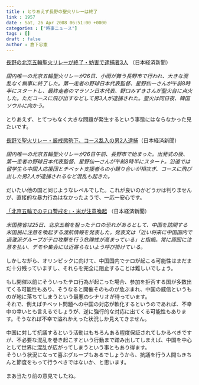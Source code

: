 ```yaml
---
title : とりあえず長野の聖火リレーは終了
link : 1957
date : Sat, 26 Apr 2008 06:51:00 +0000
categories : ["時事ニュース"]
tags : []
draft : false
author : 倉下忠憲
---
```


<A HREF="http://www.nikkei.co.jp/news/main/20080426AT3B2600C26042008.html" TARGET="_blank">長野の北京五輪聖火リレーが終了・妨害で逮捕者3人</A> （日本経済新聞）<BR><BR><I>国内唯一の北京五輪聖火リレーが26日、小雨が舞う長野市で行われ、大きな混乱なく無事に終了した。第一走者の野球日本代表監督、星野仙一さんが午前8時半にスタートし、最終走者のマラソン日本代表、野口みずきさんが聖火台に点火した。ただコースに飛び出すなどして男3人が逮捕された。聖火は同日夜、韓国ソウルに向かう。</I><BR><BR>とりあえず、とてつもなく大きな問題が発生するという事態にはならなかった見たいです。<BR><BR><A HREF="http://www.nikkei.co.jp/news/main/20080426AT1G2600V26042008.html" TARGET="_blank">長野で聖火リレー・厳戒態勢下、コース乱入の男2人逮捕</A>（日本経済新聞）<BR><BR><I>国内唯一の北京五輪聖火リレーが26日午前、長野市で始まった。出発式の後、第一走者の野球日本代表監督、星野仙一さんが午前8時半にスタート。沿道では留学生ら中国人応援団とチベット支援者らの小競り合いが相次ぎ、コースに飛び出した男2人が逮捕されるなど混乱も起きた。 </I><BR><BR>だいたい他の国と同じようなレベルでした。これが良いのかどうかは判りませんが、直接的な暴力行為はなかったようで、一応一安心です。<BR><BR><A HREF="http://www.nikkei.co.jp/news/main/20080426AT2M2600H26042008.html" TARGET="_blank">「北京五輪でのテロ警戒を」・米が注意喚起</A> （日本経済新聞）<BR><BR><I>米国務省は25日、北京五輪を狙ったテロの恐れがあるとして、中国を訪問する米国民に注意を喚起する渡航情報を発表した。発表文は「近い将来に中国国内で過激派グループがテロ攻撃を行う危険性が高まっている」と指摘。常に周囲に注意を払い、デモや集会には近寄らないよう呼び掛けている。</I> <BR><BR>しかしながら、オリンピックに向けて、中国国内でテロが起こる可能性はまだまだ十分残っていますし、それらを完全に阻止することは難しいでしょう。<BR><BR>もし開催以前にそういったテロ行為が起こった場合、参加を拒否する国が多数出てくる可能性もあり、そうなると開催そのものが危ぶまれ、中国の威信というものが地に落ちてしまうという最悪のシナリオが待っています。<BR>それで、例えばチベット問題への中国の対応が軟化するというのであれば、不幸中の幸いとも言えるでしょうが、逆に強行的な対応に出てくる可能性もあります。そうなれば不幸で溢れかえった状況しか見えてきません。<BR><BR>中国に対して抗議するという活動はもちろんある程度保証されてしかるべきですが、不必要な混乱を巻き起こすという行動まで踏み出してしまえば、中国を中心として世界に混乱が広がってしまうという事ともあり得ます。<BR>そういう状況になって喜ぶグループもあるでしょうから、抗議を行う人間もきちんと節度をもって行うべきではないか、と思います。<BR><BR>まあ当たり前の意見でしたね。<br><br>
